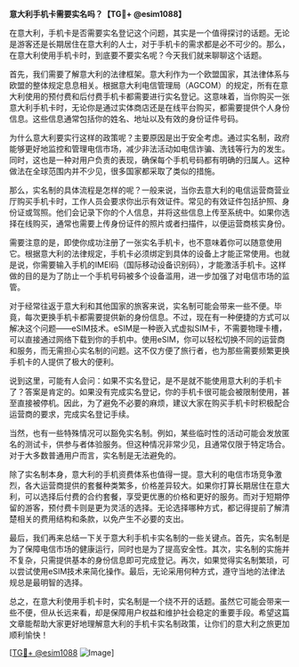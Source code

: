 **意大利手机卡需要实名吗？【TG💪+ @esim1088】**

在意大利，手机卡是否需要实名登记这个问题，其实是一个值得探讨的话题。无论是游客还是长期居住在意大利的人士，对于手机卡的需求都是必不可少的。那么，在意大利使用手机卡时，到底要不要实名呢？今天我们就来聊聊这个话题。

首先，我们需要了解意大利的法律框架。意大利作为一个欧盟国家，其法律体系与欧盟的整体规定息息相关。根据意大利电信管理局（AGCOM）的规定，所有在意大利使用的预付费和后付费手机卡都需要进行实名登记。这意味着，当你购买一张意大利手机卡时，无论你是通过实体商店还是在线平台购买，都需要提供个人身份信息。这些信息通常包括你的姓名、地址以及有效的身份证件号码。

为什么意大利要实行这样的政策呢？主要原因是出于安全考虑。通过实名制，政府能够更好地监控和管理电信市场，减少非法活动如电信诈骗、洗钱等行为的发生。同时，这也是一种对用户负责的表现，确保每个手机号码都有明确的归属人。这种做法在全球范围内并不少见，很多国家都采取了类似的措施。

那么，实名制的具体流程是怎样的呢？一般来说，当你去意大利的电信运营商营业厅购买手机卡时，工作人员会要求你出示有效证件。常见的有效证件包括护照、身份证或驾照。他们会记录下你的个人信息，并将这些信息上传至系统中。如果你选择在线购买，通常也需要上传身份证件的照片或者扫描件，以便运营商核实身份。

需要注意的是，即使你成功注册了一张实名手机卡，也不意味着你可以随意使用它。根据意大利的法律规定，手机卡必须绑定到具体的设备上才能正常使用。也就是说，你需要输入手机的IMEI码（国际移动设备识别码），才能激活手机卡。这样做的目的是为了防止一个手机号码被多个设备滥用，进一步加强了对电信市场的监管。

对于经常往返于意大利和其他国家的旅客来说，实名制可能会带来一些不便。毕竟，每次更换手机卡都需要提供新的身份信息。不过，现在有一种便捷的方式可以解决这个问题——eSIM技术。eSIM是一种嵌入式虚拟SIM卡，不需要物理卡槽，可以直接通过网络下载到你的手机中。使用eSIM，你可以轻松切换不同的运营商和服务，而无需担心实名制的问题。这不仅方便了旅行者，也为那些需要频繁更换手机卡的人提供了极大的便利。

说到这里，可能有人会问：如果不实名登记，是不是就不能使用意大利的手机卡了？答案是肯定的。如果没有完成实名登记，你的手机卡很可能会被限制使用，甚至直接被停机。因此，为了避免不必要的麻烦，建议大家在购买手机卡时积极配合运营商的要求，完成实名登记手续。

当然，也有一些特殊情况可以豁免实名制。例如，某些临时性的活动可能会发放匿名的测试卡，供参与者体验服务。但这种情况非常少见，且通常仅限于特定场合。对于大多数普通用户而言，实名制是无法避免的。

除了实名制本身，意大利的手机资费体系也值得一提。意大利的电信市场竞争激烈，各大运营商提供的套餐种类繁多，价格差异较大。如果你打算长期居住在意大利，可以选择后付费的合约套餐，享受更优惠的价格和更好的服务。而对于短期停留的游客，预付费卡则是更为灵活的选择。无论选择哪种方式，都记得提前了解清楚相关的费用结构和条款，以免产生不必要的支出。

最后，我们再来总结一下关于意大利手机卡实名制的一些关键点。首先，实名制是为了保障电信市场的健康运行，同时也是为了提高安全性。其次，实名制的实施并不复杂，只需提供基本的身份信息即可完成登记。再次，如果觉得实名制繁琐，可以尝试使用eSIM技术来简化操作。最后，无论采用何种方式，遵守当地的法律法规总是最明智的选择。

总之，在意大利使用手机卡时，实名制是一个绕不开的话题。虽然它可能会带来一些不便，但从长远来看，却是保障用户权益和维护社会稳定的重要手段。希望这篇文章能帮助大家更好地理解意大利的手机卡实名制政策，让你们的意大利之旅更加顺利愉快！

[[TG💪+ @esim1088](https://t.me/s/esim1088) ![Image](https://i.postimg.cc/4NQfJmqS/Snipaste-2025-05-13-00-14-12.png)]